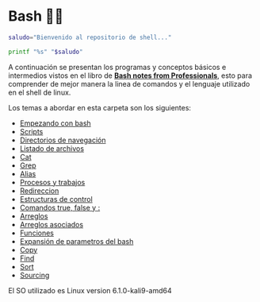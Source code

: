 # Bash :technologist:
```sh
saludo="Bienvenido al repositorio de shell..."

printf "%s" "$saludo"
```
A continuación se presentan los programas y conceptos básicos e intermedios vistos en el libro de <b><a href="https://ia803103.us.archive.org/31/items/2018BashNotesForProfessionals/2018_bash-notes-for-professionals.pdf">Bash notes from Professionals</a></b>, esto para comprender de mejor manera la linea de comandos y el lenguaje utilizado en el shell de linux.

Los temas a abordar en esta carpeta son los siguientes:
<ul>
    <li><a href="../Bash/01 - EmpezandoConBash">Empezando con bash</a></li>
    <li><a href="">Scripts</a></li>
    <li><a href="">Directorios de navegación</a></li>
    <li><a href="">Listado de archivos</a></li>
    <li><a href="">Cat</a></li>
    <li><a href="">Grep</a></li>
    <li><a href="">Alias</a></li>
    <li><a href="">Procesos y trabajos</a></li>
    <li><a href="">Redireccion</a></li>
    <li><a href="">Estructuras de control</a></li>
    <li><a href="">Comandos true, false y :</a></li>
    <li><a href="">Arreglos</a></li>
    <li><a href="">Arreglos asociados</a></li>
    <li><a href="">Funciones</a></li>
    <li><a href="">Expansión de parametros del bash</a></li>
    <li><a href="">Copy</a></li>
    <li><a href="">Find</a></li>
    <li><a href="">Sort</a></li>
    <li><a href="">Sourcing</a></li>
</ul>

El SO utilizado es Linux version 6.1.0-kali9-amd64